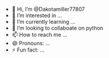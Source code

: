 - 👋 Hi, I’m @Dakotamiller77807
- 👀 I’m interested in ...
- 🌱 I’m currently learning ...
- 💞️ I’m looking to collaboate on python 
- 📫 How to reach me ...
- 😄 Pronouns: ...
- ⚡ Fun fact: ...

<!---
Dakotamiller77807/Dakotamiller77807 is a ✨ special ✨ repository because its `README.md` (this file) appears on your GitHub profile.
You can click the Preview link to take a look at your changes.
--->
